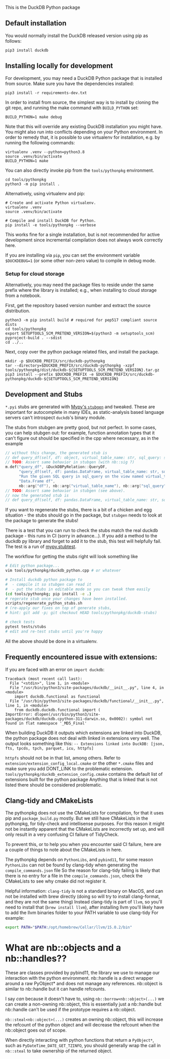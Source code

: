 This is the DuckDB Python package

## Default installation

You would normally install the DuckDB released version using pip as follows:

    pip3 install duckdb

## Installing locally for development

For development, you may need a DuckDB Python package that is installed from source. Make sure you have the dependencies installed:

    pip3 install -r requirements-dev.txt

 In order to install from source, the simplest way is to install by cloning the git repo, and running the make command with `BUILD_PYTHON` set:

    BUILD_PYTHON=1 make debug

Note that this will override any existing DuckDB installation you might have. You might also run into conflicts depending on your Python environment. In order to remedy that, it is possible to use virtualenv for installation, e.g. by running the following commands:

    virtualenv .venv --python=python3.8
    source .venv/bin/activate
    BUILD_PYTHON=1 make

You can also directly invoke pip from the `tools/pythonpkg` environment.

    cd tools/pythonpkg
    python3 -m pip install .

Alternatively, using virtualenv and pip:

    # Create and activate Python virtualenv.
    virtualenv .venv
    source .venv/bin/activate

    # Compile and install DuckDB for Python.
    pip install -e tools/pythonpkg --verbose

This works fine for a single installation, but is not recommended for active development since incremental compilation does not always work correctly here.

If you are installing via `pip`, you can set the environment variable
`$DUCKDEBUG=1` (or some other non-zero value) to compile in debug mode.

### Setup for cloud storage

Alternatively, you may need the package files to reside under the same
prefix where the library is installed; e.g., when installing to cloud
storage from a notebook.

First, get the repository based version number and extract the source distribution.

    python3 -m pip install build # required for pep517 compliant source dists
    cd tools/pythonpkg
    export SETUPTOOLS_SCM_PRETEND_VERSION=$(python3 -m setuptools_scm)
    pyproject-build . --sdist
    cd ../..

Next, copy over the python package related files, and install the package.

    mkdir -p $DUCKDB_PREFIX/src/duckdb-pythonpkg
    tar --directory=$DUCKDB_PREFIX/src/duckdb-pythonpkg -xzpf tools/pythonpkg/dist/duckdb-${SETUPTOOLS_SCM_PRETEND_VERSION}.tar.gz
    pip3 install --prefix $DUCKDB_PREFIX -e $DUCKDB_PREFIX/src/duckdb-pythonpkg/duckdb-${SETUPTOOLS_SCM_PRETEND_VERSION}

## Development and Stubs

`*.pyi` stubs are generated with [Mypy's `stubgen`](https://mypy.readthedocs.io/en/stable/stubgen.html) and tweaked. These are important for autocomplete in many IDEs, as static-analysis based language servers can't introspect `duckdb`'s binary module.

The stubs from stubgen are pretty good, but not perfect. In some cases, you can help stubgen out: for example, function annotation types that it can't figure out should be specified in the cpp where necessary, as in the example
```cpp
// without this change, the generated stub is
// def query_df(self, df: object, virtual_table_name: str, sql_query: str) -> DuckDBPyRelation: ...
// TODO: Assert same behavior in stubgen (with nb::sig ?)
m.def("query_df", &DuckDBPyRelation::QueryDF,
      "query_df(self, df: pandas.DataFrame, virtual_table_name: str, sql_query: str) -> DuckDBPyRelation \n"
      "Run the given SQL query in sql_query on the view named virtual_table_name that contains the content of "
      "Data.Frame df",
      nb::arg("df"), nb::arg("virtual_table_name"), nb::arg("sql_query"));
// TODO: Assert same behavior in stubgen (see above).
// now the generated stub is
// def query_df(self, df: pandas.DataFrame, virtual_table_name: str, sql_query: str) -> DuckDBPyRelation: ...
```

If you want to regenerate the stubs, there is a bit of a chicken and egg situation - the stubs should go in the package, but
`stubgen` needs to look at the package to generate the stubs!

There is a test that you can run to check the stubs match the real duckdb package - this runs in CI (sorry in advance...). If you add a method to the duckdb py library and forget to add it to the stub, this test will helpfully fail. The test is a run of [mypy.stubtest](https://github.com/python/mypy/issues/5028#issuecomment-740101546).

The workflow for getting the stubs right will look something like

```sh
# Edit python package...
vim tools/pythonpkg/duckdb_python.cpp # or whatever

# Install duckdb python package to
#  - compile it so stubgen can read it
#  - put the stubs in editable mode so you can tweak them easily
(cd tools/pythonpkg; pip install -e .)
# regerate stub once your changes have been installed.
scripts/regenerate_python_stubs.sh
# (re-apply our fixes on top of generate stubs,
# hint: git add -p; git checkout HEAD tools/pythonpkg/duckdb-stubs)

# check tests
pytest tests/stubs
# edit and re-test stubs until you're happy
```

All the above should be done in a virtualenv.

## Frequently encountered issue with extensions:

If you are faced with an error on `import duckdb`:
```
Traceback (most recent call last):
  File "<stdin>", line 1, in <module>
  File "/usr/bin/python3/site-packages/duckdb/__init__.py", line 4, in <module>
    import duckdb.functional as functional
  File "/usr/bin/python3/site-packages/duckdb/functional/__init__.py", line 1, in <module>
    from duckdb.duckdb.functional import (
ImportError: dlopen(/usr/bin/python3/site-packages/duckdb/duckdb.cpython-311-darwin.so, 0x0002): symbol not found in flat namespace '_MD5_Final'
```

When building DuckDB it outputs which extensions are linked into DuckDB, the python package does not deal with linked in extensions very well.
The output looks something like this:
`-- Extensions linked into DuckDB: [json, fts, tpcds, tpch, parquet, icu, httpfs]`

`httpfs` should not be in that list, among others.
Refer to `extension/extension_config_local.cmake` or the other `*.cmake` files and make sure you add DONT_LINK to the problematic extension.
`tools/pythonpkg/duckdb_extension_config.cmake` contains the default list of extensions built for the python package
Anything that is linked that is not listed there should be considered problematic.

## Clang-tidy and CMakeLists

The pythonpkg does not use the CMakeLists for compilation, for that it uses pip and `package_build.py` mostly.
But we still have CMakeLists in the pythonpkg, for tidy-check and intellisense purposes.
For this reason it might not be instantly apparent that the CMakeLists are incorrectly set up, and will only result in a very confusing CI failure of TidyCheck.

To prevent this, or to help you when you encounter said CI failure, here are a couple of things to note about the CMakeLists in here.

The pythonpkg depends on `PythonLibs`, and `pybind11`, for some reason `PythonLibs` can not be found by clang-tidy when generating the `compile_commands.json` file
So the reason for clang-tidy failing is likely that there is no entry for a file in the `compile_commands.json`, check the CMakeLists to see why cmake did not register it.

Helpful information:
`clang-tidy` is not a standard binary on MacOS, and can not be installed with brew directly (doing so will try to install clang-format, and they are not the same thing)
Instead clang-tidy is part of `llvm`, so you'll need to install that (`brew install llvm`), after installing llvm you'll likely have to add the llvm binaries folder to your PATH variable to use clang-tidy
For example:
```bash
export PATH="$PATH:/opt/homebrew/Cellar/llvm/15.0.2/bin"
```

# What are nb::objects and a nb::handles??

These are classes provided by pybind11, the library we use to manage our interaction with the python environment.
nb::handle is a direct wrapper around a raw PyObject* and does not manage any references.
nb::object is similar to nb::handle but it can handle refcounts.

I say *can* because it doesn't have to, using `nb::borrow<nb::object>(...)` we can create a non-owning nb::object, this is essentially just a nb::handle but nb::handle can't be used if the prototype requires a nb::object.

`nb::steal<nb::object>(...)` creates an owning nb::object, this will increase the refcount of the python object and will decrease the refcount when the nb::object goes out of scope.

When directly interacting with python functions that return a `PyObject*`, such as `PyDateTime_DATE_GET_TZINFO`, you should generally wrap the call in `nb::steal` to take ownership of the returned object.
